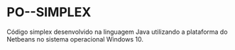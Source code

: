 # PO--SIMPLEX
Código simplex desenvolvido  na linguagem Java utilizando a plataforma do Netbeans no sistema operacional Windows 10.
